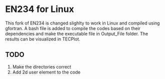 # EN234 for Linux

This fork of EN234 is changed slighlty to work in Linux and compiled using gfortran. A bash file is added to compile the codes based on their dependencies and make the executable file in Output_File folder. The results can be visualized in TECPlot.


## TODO

1. Make the directories correct
2. Add 2d user element to the code 